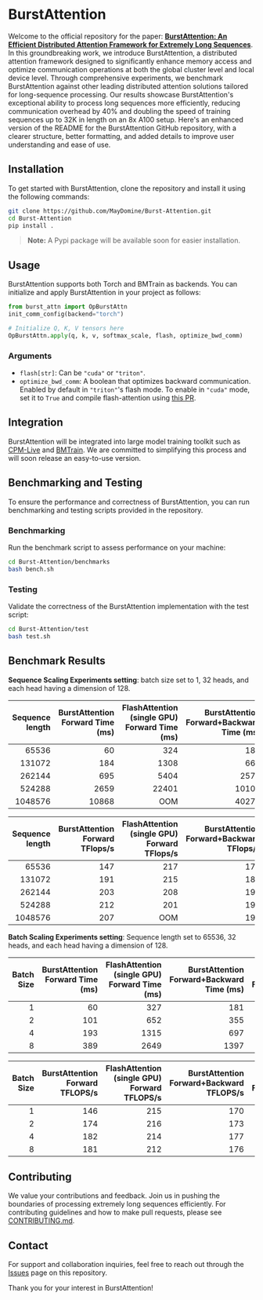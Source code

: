 # BurstAttention
Welcome to the official repository for the paper: [**BurstAttention: An Efficient Distributed Attention Framework for Extremely Long Sequences**](https://arxiv.org/pdf/2403.09347v1.pdf). In this groundbreaking work, we introduce BurstAttention, a distributed attention framework designed to significantly enhance memory access and optimize communication operations at both the global cluster level and local device level. Through comprehensive experiments, we benchmark BurstAttention against other leading distributed attention solutions tailored for long-sequence processing. Our results showcase BurstAttention's exceptional ability to process long sequences more efficiently, reducing communication overhead by 40% and doubling the speed of training sequences up to 32K in length on an 8x A100 setup.
Here's an enhanced version of the README for the BurstAttention GitHub repository, with a clearer structure, better formatting, and added details to improve user understanding and ease of use.


## Installation

To get started with BurstAttention, clone the repository and install it using the following commands:

```bash
git clone https://github.com/MayDomine/Burst-Attention.git
cd Burst-Attention
pip install .
```

> **Note:** A Pypi package will be available soon for easier installation.

## Usage

BurstAttention supports both Torch and BMTrain as backends. You can initialize and apply BurstAttention in your project as follows:

```python
from burst_attn import OpBurstAttn
init_comm_config(backend="torch")

# Initialize Q, K, V tensors here
OpBurstAttn.apply(q, k, v, softmax_scale, flash, optimize_bwd_comm)
```

### Arguments

- `flash[str]`: Can be `"cuda"` or `"triton"`.
- `optimize_bwd_comm`: A boolean that optimizes backward communication. Enabled by default in `"triton"`'s flash mode. To enable in `"cuda"` mode, set it to `True` and compile flash-attention using [this PR](https://github.com/Dao-AILab/flash-attention/pull/905).

## Integration

BurstAttention will be integrated into large model training toolkit such as [CPM-Live](https://github.com/OpenBMB/CPM-Live) and [BMTrain](https://github.com/OpenBMB/BMTrain). We are committed to simplifying this process and will soon release an easy-to-use version.

## Benchmarking and Testing

To ensure the performance and correctness of BurstAttention, you can run benchmarking and testing scripts provided in the repository.

### Benchmarking

Run the benchmark script to assess performance on your machine:

```bash
cd Burst-Attention/benchmarks
bash bench.sh
```

### Testing

Validate the correctness of the BurstAttention implementation with the test script:

```bash
cd Burst-Attention/test
bash test.sh
```





## Benchmark Results

**Sequence Scaling Experiments setting**: batch size set to 1, 32 heads, and each head having a dimension of 128.


|   Sequence length |   BurstAttention Forward Time (ms) |   FlashAttention (single GPU) Forward Time (ms) |   BurstAttention Forward+Backward Time (ms) |   FlashAttention (single GPU) Forward+Backward Time (ms) |
|-:|-:|-:|-:|-:|
|    65536 |                       60 |                                   324 |                               181 |                                           1236 |
|   131072 |                      184 |                                  1308 |                               668 |                                           4937 |
|   262144 |                      695 |                                  5404 |                              2578 |                                          19852 |
|   524288 |                     2659 |                                 22401 |                             10107 |                                          80146 |
|  1048576 |                    10868 |                                   OOM |                             40276 |                                            OOM |

|   Sequence length |   BurstAttention Forward TFlops/s |   FlashAttention (single GPU) Forward TFlops/s |   BurstAttention Forward+Backward TFlops/s |   FlashAttention (single GPU) Forward+Backward TFlops/s |
|-:|-:|-:|-:|-:|
|    65536 |                         147 |                                      217 |                             170 |                                          199 |
|   131072 |                         191 |                                      215 |                             184 |                                          200 |
|   262144 |                         203 |                                      208 |                             191 |                                          199 |
|   524288 |                         212 |                                      201 |                             195 |                                          197 |
|  1048576 |                         207 |                                      OOM |                             196 |                                          OOM |



**Batch Scaling Experiments setting**: Sequence length set to 65536, 32 heads, and each head having a dimension of 128.

|   Batch Size |   BurstAttention Forward Time (ms) |   FlashAttention (single GPU) Forward Time (ms) |   BurstAttention Forward+Backward Time (ms) |   FlashAttention (single GPU) Forward+Backward Time (ms) |
|-:|-:|-:|-:|-:|
|            1 |                       60 |                                   327 |                               181 |                                           1236 |
|            2 |                      101 |                                   652 |                               355 |                                           2487 |
|            4 |                      193 |                                  1315 |                               697 |                                           4995 |
|            8 |                      389 |                                  2649 |                              1397 |                                          10021 |

|   Batch Size |   BurstAttention Forward TFLOPS/s |   FlashAttention (single GPU) Forward TFLOPS/s |   BurstAttention Forward+Backward TFLOPS/s |   FlashAttention (single GPU) Forward+Backward TFLOPS/s |
|-:|-:|-:|-:|-:|
|            1 |                         146 |                                      215 |                             170 |                                          199 |
|            2 |                         174 |                                      216 |                             173 |                                          198 |
|            4 |                         182 |                                      214 |                             177 |                                          197 |
|            8 |                         181 |                                      212 |                             176 |                                          197 |
## Contributing

We value your contributions and feedback. Join us in pushing the boundaries of processing extremely long sequences efficiently. For contributing guidelines and how to make pull requests, please see [CONTRIBUTING.md](CONTRIBUTING.md).

## Contact

For support and collaboration inquiries, feel free to reach out through the [Issues](https://github.com/MayDomine/Burst-Attention/issues) page on this repository.

Thank you for your interest in BurstAttention!